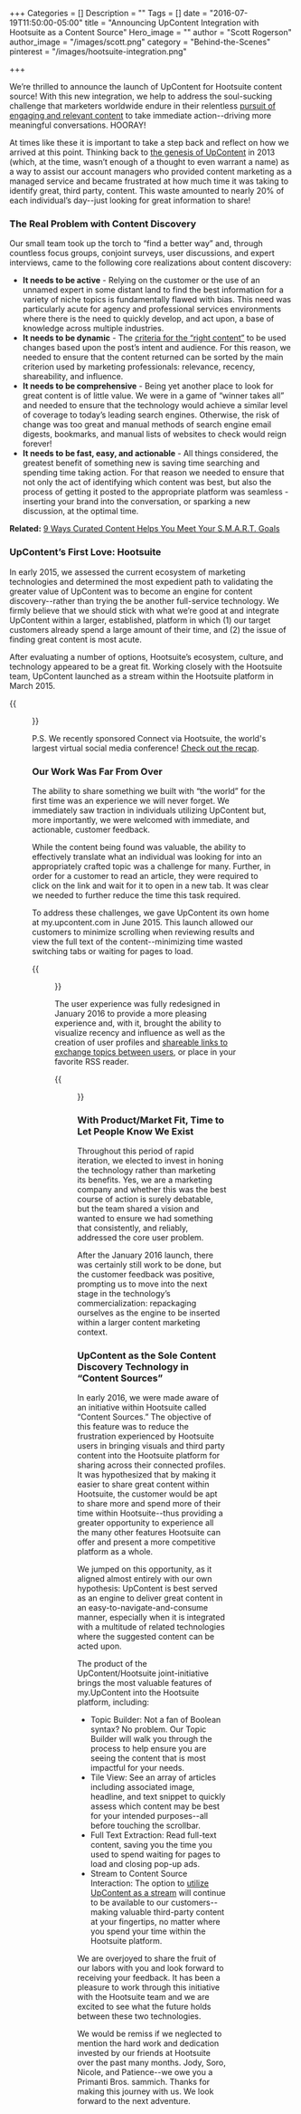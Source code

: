 +++
Categories = []
Description = ""
Tags = []
date = "2016-07-19T11:50:00-05:00"
title = "Announcing UpContent Integration with Hootsuite as a Content Source"
Hero_image = ""
author = "Scott Rogerson"
author_image = "/images/scott.png"
category = "Behind-the-Scenes"
pinterest = "/images/hootsuite-integration.png"

+++

We’re thrilled to announce the launch of UpContent for Hootsuite content source! With this new integration, we help to address the soul-sucking challenge that marketers worldwide endure in their relentless [pursuit of engaging and relevant content](https://upcontent.com/post/5-reasons-you-need-content-curation/) to take immediate action--driving more meaningful conversations.  HOORAY!

At times like these it is important to take a step back and reflect on how we arrived at this point. Thinking back to [the genesis of UpContent](https://upcontent.com/post/navigating-the-foundation-stage/) in 2013 (which, at the time, wasn’t enough of a thought to even warrant a name) as a way to assist our account managers who provided content marketing as a managed service and became frustrated at how much time it was taking to identify great, third party, content. This waste amounted to nearly 20% of each individual’s day--just looking for great information to share!

### The Real Problem with Content Discovery

Our small team took up the torch to “find a better way” and, through countless focus groups, conjoint surveys, user discussions, and expert interviews, came to the following core realizations about content discovery:

- **It needs to be active** - Relying on the customer or the use of an unnamed expert in some distant land to find the best information for a variety of niche topics is fundamentally flawed with bias. This need was particularly acute for agency and professional services environments where there is the need to quickly develop, and act upon, a base of knowledge across multiple industries.
- **It needs to be dynamic** - The [criteria for the “right content”](https://upcontent.com/post/how-to-evaluate-content/) to be used changes based upon the post’s intent and audience. For this reason, we needed to ensure that the content returned can be sorted by the main criterion used by marketing professionals: relevance, recency, shareability, and influence.
- **It needs to be comprehensive** - Being yet another place to look for great content is of little value. We were in a game of “winner takes all” and needed to ensure that the technology would achieve a similar level of coverage to today’s leading search engines. Otherwise, the risk of change was too great and manual methods of search engine email digests, bookmarks, and manual lists of websites to check would reign forever!
- **It needs to be fast, easy, and actionable** - All things considered, the greatest benefit of something new is saving time searching and spending time taking action. For that reason we needed to ensure that not only the act of identifying which content was best, but also the process of getting it posted to the appropriate platform was seamless - inserting your brand into the conversation, or sparking a new discussion, at the optimal time.

**Related:** [9 Ways Curated Content Helps You Meet Your S.M.A.R.T. Goals](https://upcontent.com/post/9-ways-curated-content-helps-achieve-smart-goals/)

### UpContent’s First Love: Hootsuite
In early 2015, we assessed the current ecosystem of marketing technologies and determined the most expedient path to validating the greater value of UpContent was to become an engine for content discovery--rather than trying the be another full-service technology. We firmly believe that we should stick with what we’re good at and integrate UpContent within a larger, established, platform in which (1) our target customers already spend a large amount of their time, and (2) the issue of finding great content is most acute.

After evaluating a number of options, Hootsuite’s ecosystem, culture, and technology appeared to be a great fit. Working closely with the Hootsuite team, UpContent launched as a stream within the Hootsuite platform in March 2015.

{{<figure src="/images/upcontent-stream.png" title="" alt="UpContent Stream in Hootsuite" caption-top="false">}}

P.S. We recently sponsored Connect via Hootsuite, the world's largest virtual social media conference! [Check out the recap](https://upcontent.com/post/connect-via-hootsuite-recap/).

### Our Work Was Far From Over

The ability to share something we built with “the world” for the first time was an experience we will never forget. We immediately saw traction in individuals utilizing UpContent but, more importantly, we were welcomed with immediate, and actionable, customer feedback.

While the content being found was valuable, the ability to effectively translate what an individual was looking for into an appropriately crafted topic was a challenge for many. Further, in order for a customer to read an article, they were required to click on the link and wait for it to open in a new tab. It was clear we needed to further reduce the time this task required.

To address these challenges, we gave UpContent its own home at my.upcontent.com in June 2015. This launch allowed our customers to minimize scrolling when reviewing results and view the full text of the content--minimizing time wasted switching tabs or waiting for pages to load.

{{<figure src="/images/upcontent-old-view.png" title="" alt="Old Version of UpContent" caption-top="false">}}

The user experience was fully redesigned in January 2016 to provide a more pleasing experience and, with it, brought the ability to visualize recency and influence as well as the creation of user profiles and [shareable links to exchange topics between users](https://upcontent.com/post/sharing-topics-strategy/), or place in your favorite RSS reader.

{{<figure src="/images/upcontent-new-view.png" title="" alt="New Version of UpContent" caption-top="false">}}

### With Product/Market Fit, Time to Let People Know We Exist

Throughout this period of rapid iteration, we elected to invest in honing the technology rather than marketing its benefits. Yes, we are a marketing company and whether this was the best course of action is surely debatable, but the team shared a vision and wanted to ensure we had something that consistently, and reliably, addressed the core user problem.

After the January 2016 launch, there was certainly still work to be done, but the customer feedback was positive, prompting us to move into the next stage in the technology’s commercialization: repackaging ourselves as the engine to be inserted within a larger content marketing context.

### UpContent as the Sole Content Discovery Technology in “Content Sources”

In early 2016, we were made aware of an initiative within Hootsuite called “Content Sources.” The objective of this feature was to reduce the frustration experienced by Hootsuite users in bringing visuals and third party content into the Hootsuite platform for sharing across their connected profiles. It was hypothesized that by making it easier to share great content within Hootsuite, the customer would be apt to share more and spend more of their time within Hootsuite--thus providing a greater opportunity to experience all the many other features Hootsuite can offer and present a more competitive platform as a whole.

We jumped on this opportunity, as it aligned almost entirely with our own hypothesis: UpContent is best served as an engine to deliver great content in an easy-to-navigate-and-consume manner, especially when it is integrated with a multitude of related technologies where the suggested content can be acted upon.

The product of the UpContent/Hootsuite joint-initiative brings the most valuable features of my.UpContent into the Hootsuite platform, including:

- Topic Builder: Not a fan of Boolean syntax? No problem. Our Topic Builder will walk you through the process to help ensure you are seeing the content that is most impactful for your needs.
- Tile View: See an array of articles including associated image, headline, and text snippet to quickly assess which content may be best for your intended purposes--all before touching the scrollbar.
- Full Text Extraction: Read full-text content, saving you the time you used to spend waiting for pages to load and closing pop-up ads.
- Stream to Content Source Interaction: The option to [utilize UpContent as a stream](http://appdirectory.hootsuite.com/185/upcontent) will continue to be available to our customers--making valuable third-party content at your fingertips, no matter where you spend your time within the Hootsuite platform.

We are overjoyed to share the fruit of our labors with you and look forward to receiving your feedback. It has been a pleasure to work through this initiative with the Hootsuite team and we are excited to see what the future holds between these two technologies.

We would be remiss if we neglected to mention the hard work and dedication invested by our friends at Hootsuite over the past many months. Jody, Soro, Nicole, and Patience--we owe you a Primanti Bros. sammich.  Thanks for making this journey with us. We look forward to the next adventure.
